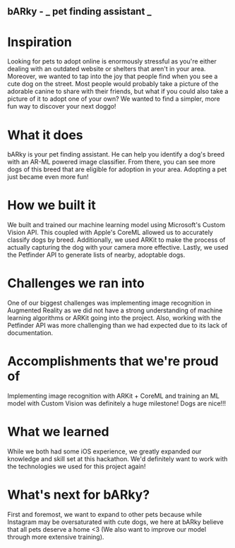 ## bARky - _ pet finding assistant _

# Inspiration
Looking for pets to adopt online is enormously stressful as you're either dealing with an outdated website or shelters that aren't in your area. Moreover, we wanted to tap into the joy that people find when you see a cute dog on the street. Most people would probably take a picture of the adorable canine to share with their friends, but what if you could also take a picture of it to adopt one of your own? We wanted to find a simpler, more fun way to discover your next doggo!

# What it does
bARky is your pet finding assistant. He can help you identify a dog's breed with an AR-ML powered image classifier. From there, you can see more dogs of this breed that are eligible for adoption in your area. Adopting a pet just became even more fun!

# How we built it
We built and trained our machine learning model using Microsoft's Custom Vision API. This coupled with Apple's CoreML allowed us to accurately classify dogs by breed. Additionally, we used ARKit to make the process of actually capturing the dog with your camera more effective. Lastly, we used the Petfinder API to generate lists of nearby, adoptable dogs.

# Challenges we ran into
One of our biggest challenges was implementing image recognition in Augmented Reality as we did not have a strong understanding of machine learning algorithms or ARKit going into the project. Also, working with the Petfinder API was more challenging than we had expected due to its lack of documentation.

# Accomplishments that we're proud of
Implementing image recognition with ARKit + CoreML and training an ML model with Custom Vision was definitely a huge milestone! Dogs are nice!!!

# What we learned
While we both had some iOS experience, we greatly expanded our knowledge and skill set at this hackathon. We'd definitely want to work with the technologies we used for this project again!

# What's next for bARky?
First and foremost, we want to expand to other pets because while Instagram may be oversaturated with cute dogs, we here at bARky believe that all pets deserve a home <3  (We also want to improve our model through more extensive training).
